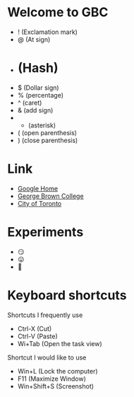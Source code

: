 # Welcome to GBC

- ! (Exclamation mark)
- @ (At sign)
- # (Hash)
- $ (Dollar sign)
- % (percentage)
- ^ (caret)
- & (add sign)
- * (asterisk)
- ( (open parenthesis)
- ) (close parenthesis)

# Link

- [Google Home](https://www.google.ca/)
- [George Brown College](https://www.georgebrown.ca/)
- [City of Toronto](https://www.toronto.ca/)


# Experiments

- :smirk:
- :stuck_out_tongue:
- :grimacing:

# Keyboard shortcuts
Shortcuts I frequently use
- Ctrl-X (Cut)
- Ctrl-V (Paste)
- Wi+Tab (Open the task view)

Shortcut I would like to use
- Win+L (Lock the computer)
- F11 (Maximize Window)
- Win+Shift+S (Screenshot)